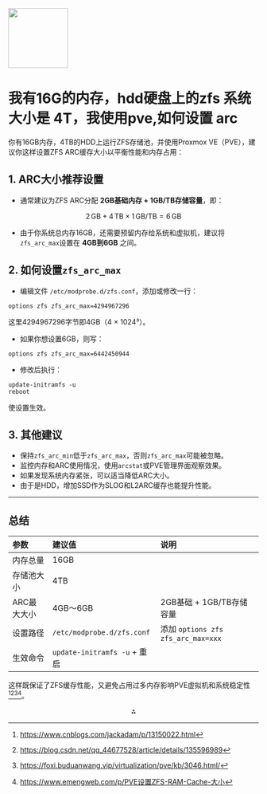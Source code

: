 <img src="https://r2cdn.perplexity.ai/pplx-full-logo-primary-dark%402x.png" class="logo" width="120"/>

# 我有16G的内存，hdd硬盘上的zfs 系统大小是 4T，我使用pve,如何设置 arc

你有16GB内存，4TB的HDD上运行ZFS存储池，并使用Proxmox VE（PVE），建议你这样设置ZFS ARC缓存大小以平衡性能和内存占用：

## 1. ARC大小推荐设置

- 通常建议为ZFS ARC分配 **2GB基础内存 + 1GB/TB存储容量**，即：

$$
2\, \text{GB} + 4\, \text{TB} \times 1\, \text{GB/TB} = 6\, \text{GB}
$$
- 由于你系统总内存16GB，还需要预留内存给系统和虚拟机，建议将`zfs_arc_max`设置在 **4GB到6GB** 之间。


## 2. 如何设置`zfs_arc_max`

- 编辑文件 `/etc/modprobe.d/zfs.conf`，添加或修改一行：

```
options zfs zfs_arc_max=4294967296
```

这里4294967296字节即4GB（4 × 1024³）。
- 如果你想设置6GB，则写：

```
options zfs zfs_arc_max=6442450944
```

- 修改后执行：

```
update-initramfs -u
reboot
```

使设置生效。


## 3. 其他建议

- 保持`zfs_arc_min`低于`zfs_arc_max`，否则`zfs_arc_max`可能被忽略。
- 监控内存和ARC使用情况，使用`arcstat`或PVE管理界面观察效果。
- 如果发现系统内存紧张，可以适当降低ARC大小。
- 由于是HDD，增加SSD作为SLOG和L2ARC缓存也能提升性能。

---

## 总结

| 参数 | 建议值 | 说明 |
| :-- | :-- | :-- |
| 内存总量 | 16GB |  |
| 存储池大小 | 4TB |  |
| ARC最大大小 | 4GB～6GB | 2GB基础 + 1GB/TB存储容量 |
| 设置路径 | `/etc/modprobe.d/zfs.conf` | 添加 `options zfs zfs_arc_max=xxx` |
| 生效命令 | `update-initramfs -u` + 重启 |  |

这样既保证了ZFS缓存性能，又避免占用过多内存影响PVE虚拟机和系统稳定性[^1][^3][^5][^6]。

<div style="text-align: center">⁂</div>

[^1]: https://www.cnblogs.com/jackadam/p/13150022.html

[^2]: https://www.reddit.com/r/Proxmox/comments/1cf0sov/does_it_even_make_sense_to_install_proxmox_with/?tl=zh-hans

[^3]: https://blog.csdn.net/qq_44677528/article/details/135596989

[^4]: https://www.cnblogs.com/surplus/p/14055003.html

[^5]: https://foxi.buduanwang.vip/virtualization/pve/kb/3046.html/

[^6]: https://www.emengweb.com/p/PVE设置ZFS-RAM-Cache-大小

[^7]: https://www.reddit.com/r/Proxmox/comments/1592v6o/is_it_worth_setting_up_zfs_raid1_on_a_machine/?tl=zh-hans

[^8]: https://forum.proxmox.com/threads/disable-zfs-arc-or-limiting-it.77845/

